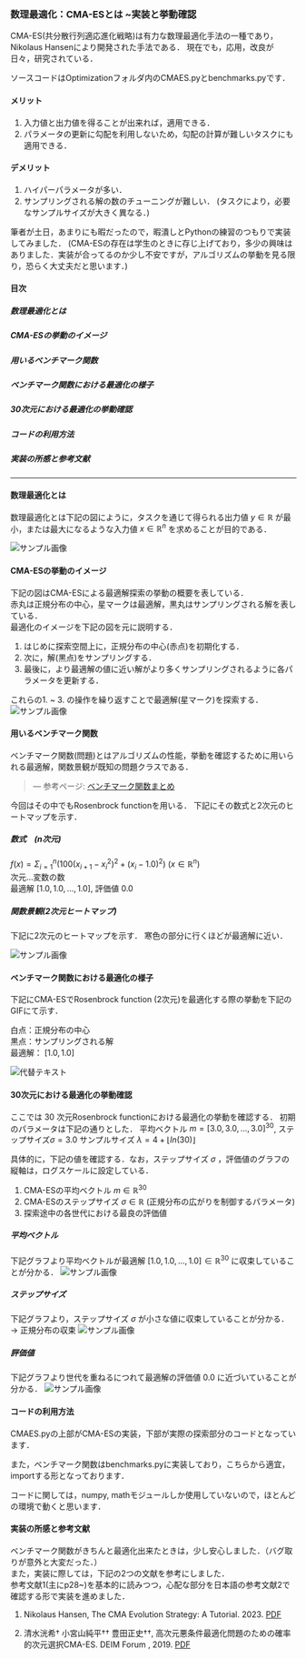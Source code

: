 ### 数理最適化：CMA-ESとは ~実装と挙動確認
CMA-ES(共分散行列適応進化戦略)は有力な数理最適化手法の一種であり，Nikolaus Hansenにより開発された手法である．
現在でも，応用，改良が日々，研究されている．

ソースコードはOptimizationフォルダ内のCMAES.pyとbenchmarks.pyです．

#### メリット
1. 入力値と出力値を得ることが出来れば，適用できる．
2. パラメータの更新に勾配を利用しないため，勾配の計算が難しいタスクにも適用できる．

#### デメリット
1. ハイパーパラメータが多い．
2. サンプリングされる解の数のチューニングが難しい．
(タスクにより，必要なサンプルサイズが大きく異なる．)

筆者が土日，あまりにも暇だったので，暇潰しとPythonの練習のつもりで実装してみました．
(CMA-ESの存在は学生のときに存じ上げており，多少の興味はありました．実装が合ってるのか少し不安ですが，アルゴリズムの挙動を見る限り，恐らく大丈夫だと思います．)
####  目次
##### 数理最適化とは
##### CMA-ESの挙動のイメージ
##### 用いるベンチマーク関数
##### ベンチマーク関数における最適化の様子
##### 30次元における最適化の挙動確認
##### コードの利用方法
##### 実装の所感と参考文献
-------------------------------------------------------
#### 数理最適化とは
数理最適化とは下記の図にように，タスクを通じて得られる出力値 $y\in\mathbb{R}$ が最小，または最大になるような入力値  $x\in\mathbb{R}^n$ を求めることが目的である．

![サンプル画像](./contents/数理最適化説明画像.png)

#### CMA-ESの挙動のイメージ
下記の図はCMA-ESによる最適解探索の挙動の概要を表している．\
赤丸は正規分布の中心，星マークは最適解，黒丸はサンプリングされる解を表している．\
最適化のイメージを下記の図を元に説明する．
1. はじめに探索空間上に，正規分布の中心(赤点)を初期化する．
2. 次に，解(黒点)をサンプリングする．
3. 最後に，より最適解の値に近い解がより多くサンプリングされるように各パラメータを更新する．

これらの1. ~ 3. の操作を繰り返すことで最適解(星マーク)を探索する．
![サンプル画像](./contents/説明画像_挙動.png)

#### 用いるベンチマーク関数
ベンチマーク関数(問題)とはアルゴリズムの性能，挙動を確認するために用いられる最適解，関数景観が既知の問題クラスである．
> — 参考ページ: [ベンチマーク関数まとめ](https://qiita.com/tomitomi3/items/d4318bf7afbc1c835dda)

今回はその中でもRosenbrock functionを用いる．
下記にその数式と2次元のヒートマップを示す．

##### 数式　(n次元)
$f(x) = \Sigma_{i = 1}^n (100(x_{i + 1} - x_i^2)^2 + (x_i - 1.0)^2)$ $(x\in \mathbb{R}^n)$ \
次元…変数の数\
最適解 $[1.0, 1.0, ...,1.0]$, 評価値 $0.0$

##### 関数景観(2次元ヒートマップ)
下記に2次元のヒートマップを示す．
寒色の部分に行くほどが最適解に近い．

![サンプル画像](./contents/関数景観ヒートマップ.png)


#### ベンチマーク関数における最適化の様子
下記にCMA-ESでRosenbrock function $(2$次元$)$を最適化する際の挙動を下記のGIFにて示す．

白点：正規分布の中心\
黒点：サンプリングされる解\
最適解： $[1.0, 1.0]$

![代替テキスト](./contents/demo.gif)

#### 30次元における最適化の挙動確認
ここでは $30$ 次元Rosenbrock functionにおける最適化の挙動を確認する．
初期のパラメータは下記の通りとした．
平均ベクトル $m = [3.0, 3.0, ...,3.0]^{30}$, ステップサイズ$\sigma = 3.0$
サンプルサイズ $\lambda = 4 + \lfloor ln(30) \rfloor$

具体的に，下記の値を確認する．なお，ステップサイズ $\sigma$ ，評価値のグラフの縦軸は，ログスケールに設定している．

1. CMA-ESの平均ベクトル $m\in \mathbb{R}^{30}$
2. CMA-ESのステップサイズ $\sigma\in\mathbb{R}$ (正規分布の広がりを制御するパラメータ)
3. 探索途中の各世代における最良の評価値


##### 平均ベクトル
下記グラフより平均ベクトルが最適解 $[1.0, 1.0, ... ,1.0]\in \mathbb{R}^{30}$ に収束していることが分かる．
![サンプル画像](./contents/mean.png)

##### ステップサイズ
下記グラフより，ステップサイズ $\sigma$ が小さな値に収束していることが分かる． $\rightarrow$  正規分布の収束
![サンプル画像](./contents/step_size_log_scale.png)


##### 評価値
下記グラフより世代を重ねるにつれて最適解の評価値 $0.0$ に近づいていることが分かる．
![サンプル画像](./contents/評価値推移.png)

#### コードの利用方法
CMAES.pyの上部がCMA-ESの実装，下部が実際の探索部分のコードとなっています．

また，ベンチマーク関数はbenchmarks.pyに実装しており，こちらから適宜，importする形となっております．

コードに関しては，numpy, mathモジュールしか使用していないので，ほとんどの環境で動くと思います．

#### 実装の所感と参考文献

ベンチマーク関数がきちんと最適化出来たときは，少し安心しました．（バグ取りが意外と大変だった．）\
また，実装に際しては，下記の2つの文献を参考にしました．\
参考文献1(主にp28~)を基本的に読みつつ，心配な部分を日本語の参考文献2で確認する形で実装を進めました．

1. Nikolaus Hansen, The CMA Evolution Strategy: A Tutorial. 2023. [PDF](./contents/参考文献1.pdf)

2. 清水洸希† 小宮山純平†† 豊田正史††, 高次元悪条件最適化問題のための確率的次元選択CMA-ES. DEIM Forum , 2019. [PDF](./contents/参考文献2.pdf)
